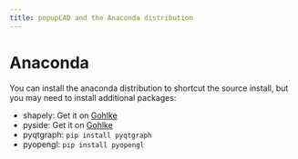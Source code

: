 ```yaml
---
title: popupCAD and the Anaconda distribution
---
```


Anaconda
==========

You can install the anaconda distribution to shortcut the source install, but you may need to install additional packages:

* shapely: Get it on [Gohlke](http://www.lfd.uci.edu/~gohlke/pythonlibs/)
* pyside: Get it on [Gohlke](http://www.lfd.uci.edu/~gohlke/pythonlibs/)
* pyqtgraph: `pip install pyqtgraph`
* pyopengl: `pip install pyopengl`